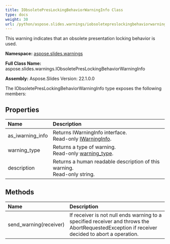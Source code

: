 ```yaml
---
title: IObsoletePresLockingBehaviorWarningInfo Class
type: docs
weight: 30
url: /python/aspose.slides.warnings/iobsoletepreslockingbehaviorwarninginfo/
---
```


This warning indicates that an obsolete presentation locking behavior is used.

**Namespace:** [aspose.slides.warnings](/python/aspose.slides.warnings/)

**Full Class Name:** aspose.slides.warnings.IObsoletePresLockingBehaviorWarningInfo

**Assembly:**  Aspose.Slides Version: 22.1.0.0

The IObsoletePresLockingBehaviorWarningInfo type exposes the following members:
## **Properties**
|**Name**|**Description**|
| :- | :- |
|as_iwarning_info|Returns IWarningInfo interface.<br/>            Read-only [IWarningInfo](/python/aspose.slides.warnings/iwarninginfo/).|
|warning_type|Returns a type of warning.<br/>            Read-only [warning_type](/python/aspose.slides.warnings/iwarninginfo/).|
|description|Returns a human readable description of this warning.<br/>            Read-only string.|
## **Methods**
|**Name**|**Description**|
| :- | :- |
|send_warning(receiver)|If receiver is not null ends warning to a specified receiver and throws the <br/>            AbortRequestedException if receiver decided to abort a operation.|
